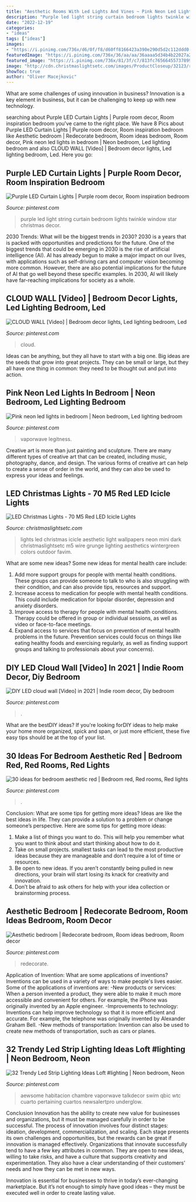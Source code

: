 ```yaml
---
title: "Aesthetic Rooms With Led Lights And Vines ~ Pink Neon Led Lights In Bedroom"
description: "Purple led light string curtain bedroom lights twinkle window star christmas decor"
date: "2022-12-19"
categories:
- "ideas"
tags: ["ideas"]
images:
- "https://i.pinimg.com/736x/d6/0f/f8/d60ff8166423a390e290d5d2c112ddd0.jpg"
featuredImage: "https://i.pinimg.com/736x/36/aa/aa/36aaaa5d34b4b22027a280f3a1f58b38.jpg"
featured_image: "https://i.pinimg.com/736x/81/3f/c7/813fc765664557378998873881a5b5a8.jpg"
image: "http://cdn.christmaslightsetc.com/images/ProductCloseup/32123/red-led-icicle-lights_6780-1014.jpg"
ShowToc: true
author: "Oliver Macejkovic"
---
```



What are some challenges of using innovation in business?
Innovation is a key element in business, but it can be challenging to keep up with new technology.

	

		
searching about Purple LED Curtain Lights | Purple room decor, Room inspiration bedroom you've came to the right place. We have 8 Pics about Purple LED Curtain Lights | Purple room decor, Room inspiration bedroom like Aesthetic bedroom | Redecorate bedroom, Room ideas bedroom, Room decor, Pink neon led lights in bedroom | Neon bedroom, Led lighting bedroom and also CLOUD WALL [Video] | Bedroom decor lights, Led lighting bedroom, Led. Here you go:
		
    
## Purple LED Curtain Lights | Purple Room Decor, Room Inspiration Bedroom

<img loading=lazy src="https://i.pinimg.com/736x/d6/0f/f8/d60ff8166423a390e290d5d2c112ddd0.jpg" onerror="this.onerror=null;this.src='https://tse3.mm.bing.net/th?id=OIP.csCTkZMlycd5LuEGTN1fVwHaHW&amp;pid=15.1';" alt="Purple LED Curtain Lights | Purple room decor, Room inspiration bedroom">

_Source: pinterest.com_

>purple led light string curtain bedroom lights twinkle window star christmas decor. 

	

2030 Trends: What will be the biggest trends in 2030?
2030 is a years that is packed with opportunities and predictions for the future. One of the biggest trends that could be emerging in 2030 is the rise of artificial intelligence (AI). AI has already begun to make a major impact on our lives, with applications such as self-driving cars and computer vision becoming more common. However, there are also potential implications for the future of AI that go well beyond these specific examples. In 2030, AI will likely have far-reaching implications for society as a whole.

    
## CLOUD WALL [Video] | Bedroom Decor Lights, Led Lighting Bedroom, Led

<img loading=lazy src="https://i.pinimg.com/736x/0d/48/3a/0d483ad968bc2d4f0b242acf5ed38860.jpg" onerror="this.onerror=null;this.src='https://tse4.mm.bing.net/th?id=OIP.4Fq1cQHG93xjUer0CbVpKgHaNK&amp;pid=15.1';" alt="CLOUD WALL [Video] | Bedroom decor lights, Led lighting bedroom, Led">

_Source: pinterest.com_

>cloud. 

	

Ideas can be anything, but they all have to start with a big one. Big ideas are the seeds that grow into great projects. They can be small or large, but they all have one thing in common: they need to be thought out and put into action.

    
## Pink Neon Led Lights In Bedroom | Neon Bedroom, Led Lighting Bedroom

<img loading=lazy src="https://i.pinimg.com/736x/53/5c/93/535c9361c4c40751033919e5611a6b7e.jpg" onerror="this.onerror=null;this.src='https://tse1.mm.bing.net/th?id=OIP.W2VTpbMsreuha8HD1DzIbgHaJ3&amp;pid=15.1';" alt="Pink neon led lights in bedroom | Neon bedroom, Led lighting bedroom">

_Source: pinterest.com_

>vaporwave legitness. 

	

Creative art is more than just painting and sculpture. There are many different types of creative art that can be created, including music, photography, dance, and design. The various forms of creative art can help to create a sense of order in the world, and they can also be used to express your ideas and feelings.

    
## LED Christmas Lights - 70 M5 Red LED Icicle Lights

<img loading=lazy src="http://cdn.christmaslightsetc.com/images/ProductCloseup/32123/red-led-icicle-lights_6780-1014.jpg" onerror="this.onerror=null;this.src='https://tse3.mm.bing.net/th?id=OIP.kWx_GZrVkevdUzlW15hZVwHaHa&amp;pid=15.1';" alt="LED Christmas Lights - 70 M5 Red LED Icicle Lights">

_Source: christmaslightsetc.com_

>lights led christmas icicle aesthetic light wallpapers neon mini dark christmaslightsetc m5 wire grunge lighting aesthetics wintergreen colors outdoor favim. 

	

What are some new ideas?
Some new ideas for mental health care include:
1. Add more support groups for people with mental health conditions. These groups can provide someone to talk to who is also struggling with their condition, and can also provide tips, resources and support.
2. Increase access to medication for people with mental health conditions. This could include medication for bipolar disorder, depression and anxiety disorders.
3. Improve access to therapy for people with mental health conditions. Therapy could be offered in group or individual sessions, as well as video or face-to-face meetings.
4. Expand access to services that focus on prevention of mental health problems in the future. Prevention services could focus on things like eating healthy foods and exercising regularly, as well as finding support groups and talking to professionals about your concerns).

    
## DIY LED Cloud Wall [Video] In 2021 | Indie Room Decor, Diy Bedroom

<img loading=lazy src="https://i.pinimg.com/736x/36/aa/aa/36aaaa5d34b4b22027a280f3a1f58b38.jpg" onerror="this.onerror=null;this.src='https://tse4.mm.bing.net/th?id=OIP.ukWcFxufBWzxyvNu1M429gHaNK&amp;pid=15.1';" alt="DIY LED cloud wall [Video] in 2021 | Indie room decor, Diy bedroom">

_Source: pinterest.com_

>. 

	

What are the bestDIY ideas?
If you're looking forDIY ideas to help make your home more organized, spick and span, or just more efficient, these five easy tips should be at the top of your list.

    
## 30 Ideas For Bedroom Aesthetic Red | Bedroom Red, Red Rooms, Red Lights

<img loading=lazy src="https://i.pinimg.com/originals/1a/c8/65/1ac8653f313faa8f3e42b69321431dec.jpg" onerror="this.onerror=null;this.src='https://tse3.mm.bing.net/th?id=OIP.TcJoOThM0iHgKuiPqrejpAAAAA&amp;pid=15.1';" alt="30 ideas for bedroom aesthetic red | Bedroom red, Red rooms, Red lights">

_Source: pinterest.com_

>. 

	

Conclusion: What are some tips for getting more ideas?
Ideas are like the best ideas in life. They can provide a solution to a problem or change someone’s perspective. Here are some tips for getting more ideas:
1. Make a list of things you want to do. This will help you remember what you want to think about and start thinking about how to do it.
2. Take on small projects. smallest tasks can lead to the most productive ideas because they are manageable and don’t require a lot of time or resources.
3. Be open to new ideas. If you aren’t constantly being pulled in new directions, your brain will start losing its knack for creativity and innovation.
4. Don’t be afraid to ask others for help with your idea collection or brainstorming process.

    
## Aesthetic Bedroom | Redecorate Bedroom, Room Ideas Bedroom, Room Decor

<img loading=lazy src="https://i.pinimg.com/736x/0b/a9/a0/0ba9a00d1e7d5c3cac015d7383008181.jpg" onerror="this.onerror=null;this.src='https://tse4.mm.bing.net/th?id=OIP.pIo8bGy_KcQ4mPzmLDUZhAHaOe&amp;pid=15.1';" alt="Aesthetic bedroom | Redecorate bedroom, Room ideas bedroom, Room decor">

_Source: pinterest.com_

>redecorate. 

	

Application of Invention: What are some applications of inventions?
Inventions can be used in a variety of ways to make people's lives easier. Some of the applications of inventions are: 
-New products or services: When a person invented a product, they were able to make it much more accessible and convenient for others. For example, the iPhone was originally invented by an Apple engineer. 
-Improvements to technology: Inventions can help improve technology so that it is more efficient and accurate. For example, the telephone was originally invented by Alexander Graham Bell. 
-New methods of transportation: Invention can also be used to create new methods of transportation, such as cars or planes.

    
## 32 Trendy Led Strip Lighting Ideas Loft #lighting | Neon Bedroom, Neon

<img loading=lazy src="https://i.pinimg.com/736x/81/3f/c7/813fc765664557378998873881a5b5a8.jpg" onerror="this.onerror=null;this.src='https://tse3.mm.bing.net/th?id=OIP.B42B4-FhnI0ZZS6GqJApqAAAAA&amp;pid=15.1';" alt="32 Trendy Led Strip Lighting Ideas Loft #lighting | Neon bedroom, Neon">

_Source: pinterest.com_

>aewsome habitacion chambre vaporwave talkdecor swim qbic wtc cuarto pertaining cuartos newsalertpro underglow. 

	

Conclusion
Innovation has the ability to create new value for businesses and organizations, but it must be managed carefully in order to be successful. The process of innovation involves four distinct stages: ideation, development, commercialization, and scaling. Each stage presents its own challenges and opportunities, but the rewards can be great if innovation is managed effectively.
Organizations that innovate successfully tend to have a few key attributes in common. They are open to new ideas, willing to take risks, and have a culture that supports creativity and experimentation. They also have a clear understanding of their customers’ needs and how they can be met in new ways.

 Innovation is essential for businesses to thrive in today’s ever-changing marketplace. But it’s not enough to simply have good ideas – they must be executed well in order to create lasting value.

